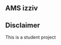 ## AMS izziv 
<!-- -->

## Disclaimer 
This is a student project
<!-- 
# docker build . -t deepreg -f Dockerfile
# docker run --name DeepReg1 --privileged=true --gpus all -ti deepreg bash


# cd C:\Users\Pogorevc\OneDrive - Univerza v Ljubljani\Magisterij\2. Letnik\AMS_izziv\DeepReg
# docker start -i DeepReg1


# pip install pydot
# apt-get update && apt-get install -y graphviz
-->